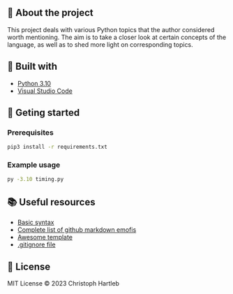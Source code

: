 ## :newspaper: About the project

This project deals with various Python topics that the author considered worth mentioning. The aim is to take a closer look at certain concepts of the language, as well as to shed more light on corresponding topics.

## :hammer: Built with

* [Python 3.10](https://www.python.org/)
* [Visual Studio Code](https://code.visualstudio.com/)

## :runner: Geting started

### Prerequisites

```bash
pip3 install -r requirements.txt
```

### Example usage

```bash
py -3.10 timing.py
```

## :books: Useful resources

* [Basic syntax](https://www.markdownguide.org/basic-syntax/)
* [Complete list of github markdown emofis](https://dev.to/nikolab/complete-list-of-github-markdown-emoji-markup-5aia)
* [Awesome template](http://github.com/Human-Activity-Recognition/blob/main/README.md)
* [.gitignore file](https://git-scm.com/docs/gitignore)

## :bookmark: License

MIT License :copyright: 2023 Christoph Hartleb
